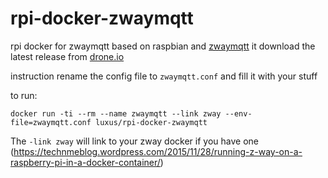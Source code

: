 # rpi-docker-zwaymqtt
rpi docker for zwaymqtt based on raspbian and [zwaymqtt](https://github.com/cblomart/zwaymqtt) 
it download the latest release from [drone.io](https://drone.io/github.com/cblomart/zwaymqtt/files)

instruction
rename the config file to `zwaymqtt.conf` and fill it with your stuff

to run:
```
docker run -ti --rm --name zwaymqtt --link zway --env-file=zwaymqtt.conf luxus/rpi-docker-zwaymqtt
```
The `-link zway` will link to your zway docker if you have one (https://technmeblog.wordpress.com/2015/11/28/running-z-way-on-a-raspberry-pi-in-a-docker-container/)
